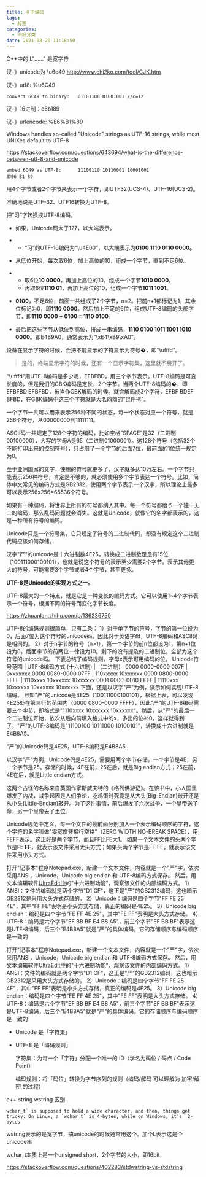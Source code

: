 ```yaml
---
title: 关于编码
tags:
  - 标签
categories:
  - 不好分类
date: 2021-08-20 11:18:50
---
```


C++中的 L"……" 是宽字符



汉-》unicode为 \u6c49   http://www.chi2ko.com/tool/CJK.htm

汉-》utf8:  %u6C49

```
convert 6C49 to binary:   01101100 01001001 //c=12
```

汉-》16进制：e6b189

汉-》urlencode:  %E6%B1%89

Windows handles so-called "Unicode" strings as UTF-16 strings, while most UNIXes default to UTF-8

https://stackoverflow.com/questions/643694/what-is-the-difference-between-utf-8-and-unicode

```
embed 6C49 as UTF-8:      11100110 10110001 10001001
即E6 B1 89
```

用4个字节或者2个字节来表示一个字符，即UTF32(UCS-4)、UTF-16(UCS-2)。

准确地说是UTF-32、UTF16转换为UTF-8。



把“习”字转换成UTF-8编码。

- 如果，Unicode码大于127，以大端表示。

- - “习”的UTF-16编码为“\u4E60”，以大端表示为‭**‭0100 1110 0110 0000‬。**

- 从低位开始，每次取6位，加上高位的10，组成一个字节，直到不足6位。

- - 取6位**10 0000**，再加上高位的10，组成一个字节**1010 0000**。
  - 再取6位**1110 01**，再加上高位的10，组成一个字节**1011 1001**。

- **0100**，不足6位，前面一共组成了2个字节，n=2。把前n+1都标记为1，其余位标记为0，即**1110 0000**。然后加上不足的6位，组成UTF-8编码的头部字节，即**1110 0000 + 0100 = 1110 0100**。

- 最后把这些字节从低位到高位，拼成一串编码，**1110 0100 1011 1001 1010 0000**。即E4B9A0，通常表示为“\xE4\xB9\xA0”。



设备在显示字符的时候，会把不能显示的字符显示为符号�，即“\ufffd”。

> 是的，终端显示字符的时候，还有一个显示字符集，这里就不展开了。

“\ufffd”用UTF-8编码是多少呢，EFBFBD，用三个字节表示。UTF-8编码是可变长度的，但是我们的GBK编码是定长，2个字节。当两个UTF-8编码的�，即EFBFBD EFBFBD，被当作GBK解码的时候。就会解码成3个字符，EFBF BDEF BFBD，在GBK编码中这三个字符就是大名鼎鼎的“锟斤拷”。



一个字节一共可以用来表示256种不同的状态，每一个状态对应一个符号，就是256个符号，从00000000到11111111。

ASCII码一共规定了128个字符的编码，比如空格"SPACE"是32（二进制00100000），大写的字母A是65（二进制01000001）。这128个符号（包括32个不能打印出来的控制符号），只占用了一个字节的后面7位，最前面的1位统一规定为0。



至于亚洲国家的文字，使用的符号就更多了，汉字就多达10万左右。一个字节只能表示256种符号，肯定是不够的，就必须使用多个字节表达一个符号。比如，简体中文常见的编码方式是GB2312，使用两个字节表示一个汉字，所以理论上最多可以表示256x256=65536个符号。



如果有一种编码，将世界上所有的符号都纳入其中。每一个符号都给予一个独一无二的编码，那么乱码问题就会消失。这就是Unicode，就像它的名字都表示的，这是一种所有符号的编码。



Unicode只是一个符号集，它只规定了符号的二进制代码，却没有规定这个二进制代码应该如何存储。



汉字"严"的unicode是十六进制数4E25，转换成二进制数足足有15位（100111000100101），也就是说这个符号的表示至少需要2个字节。表示其他更大的符号，可能需要3个字节或者4个字节，甚至更多。



**UTF-8是Unicode的实现方式之一。**



UTF-8最大的一个特点，就是它是一种变长的编码方式。它可以使用1~4个字节表示一个符号，根据不同的符号而变化字节长度。

https://zhuanlan.zhihu.com/p/136236750



UTF-8的编码规则很简单，只有二条：
1）对于单字节的符号，字节的第一位设为0，后面7位为这个符号的unicode码。因此对于英语字母，UTF-8编码和ASCII码是相同的。
2）对于n字节的符号（n>1），第一个字节的前n位都设为1，第n+1位设为0，后面字节的前两位一律设为10。剩下的没有提及的二进制位，全部为这个符号的unicode码。
下表总结了编码规则，字母x表示可用编码的位。
Unicode符号范围 | UTF-8编码方式
(十六进制) | （二进制）
0000 0000-0000 007F | 0xxxxxxx
0000 0080-0000 07FF | 110xxxxx 10xxxxxx
0000 0800-0000 FFFF | 1110xxxx 10xxxxxx 10xxxxxx
0001 0000-0010 FFFF | 11110xxx 10xxxxxx 10xxxxxx 10xxxxxx
下面，还是以汉字"严"为例，演示如何实现UTF-8编码。
已知"严"的unicode是4E25（100111000100101），根据上表，可以发现4E25处在第三行的范围内（0000 0800-0000 FFFF），因此"严"的UTF-8编码需要三个字节，即格式是"1110xxxx 10xxxxxx 10xxxxxx"。然后，从"严"的最后一个二进制位开始，依次从后向前填入格式中的x，多出的位补0。这样就得到了，"严"的UTF-8编码是"11100100 10111000 10100101"，转换成十六进制就是E4B8A5。

"严"的Unicode码是4E25，UTF-8编码是E4B8A5



以汉字"严"为例，Unicode码是4E25，需要用两个字节存储，一个字节是4E，另一个字节是25。存储的时候，4E在前，25在后，就是Big endian方式；25在前，4E在后，就是Little endian方式。



这两个古怪的名称来自英国作家斯威夫特的《格列佛游记》。在该书中，小人国里爆发了内战，战争起因是人们争论，吃鸡蛋时究竟是从大头(Big-Endian)敲开还是从小头(Little-Endian)敲开。为了这件事情，前后爆发了六次战争，一个皇帝送了命，另一个皇帝丢了王位。



Unicode规范中定义，每一个文件的最前面分别加入一个表示编码顺序的字符，这个字符的名字叫做"零宽度非换行空格"（ZERO WIDTH NO-BREAK SPACE），用FEFF表示。这正好是两个字节，而且FF比FE大1。
如果一个文本文件的头两个字节是**FE FF**，就表示该文件采用大头方式；如果头两个字节是FF FE，就表示该文件采用小头方式。



打开"记事本"程序Notepad.exe，新建一个文本文件，内容就是一个"严"字，依次采用ANSI，Unicode，Unicode big endian 和 UTF-8编码方式保存。
然后，用文本编辑软件[UltraEdit中](https://link.zhihu.com/?target=http%3A//www.google.cn/search%3Faq%3Dt%26oq%3DUltraEdit%26complete%3D1%26hl%3Dzh-CN%26newwindow%3D1%26rlz%3D1B3GGGL_zh-CNCN216CN216%26q%3Dultraedit%2B%E4%B8%8B%E8%BD%BD%26btnG%3DGoogle%2B%E6%90%9C%E7%B4%A2%26meta%3D)的"十六进制功能"，观察该文件的内部编码方式。
1）ANSI：文件的编码就是两个字节"D1 CF"，这正是"严"的GB2312编码，这也暗示GB2312是采用大头方式存储的。
2）Unicode：编码是四个字节"FF FE 25 4E"，其中"FF FE"表明是小头方式存储，真正的编码是4E25。
3）Unicode big endian：编码是四个字节"FE FF 4E 25"，其中"FE FF"表明是大头方式存储。
4）UTF-8：编码是六个字节"EF BB BF E4 B8 A5"，前三个字节"EF BB BF"表示这是UTF-8编码，后三个"E4B8A5"就是"严"的具体编码，它的存储顺序与编码顺序是一致的



打开"记事本"程序Notepad.exe，新建一个文本文件，内容就是一个"严"字，依次采用ANSI，Unicode，Unicode big endian 和 UTF-8编码方式保存。
然后，用文本编辑软件[UltraEdit中](https://link.zhihu.com/?target=http%3A//www.google.cn/search%3Faq%3Dt%26oq%3DUltraEdit%26complete%3D1%26hl%3Dzh-CN%26newwindow%3D1%26rlz%3D1B3GGGL_zh-CNCN216CN216%26q%3Dultraedit%2B%E4%B8%8B%E8%BD%BD%26btnG%3DGoogle%2B%E6%90%9C%E7%B4%A2%26meta%3D)的"十六进制功能"，观察该文件的内部编码方式。
1）ANSI：文件的编码就是两个字节"D1 CF"，这正是"严"的GB2312编码，这也暗示GB2312是采用大头方式存储的。
2）Unicode：编码是四个字节"FF FE 25 4E"，其中"FF FE"表明是小头方式存储，真正的编码是4E25。
3）Unicode big endian：编码是四个字节"FE FF 4E 25"，其中"FE FF"表明是大头方式存储。
4）UTF-8：编码是六个字节"EF BB BF E4 B8 A5"，前三个字节"EF BB BF"表示这是UTF-8编码，后三个"E4B8A5"就是"严"的具体编码，它的存储顺序与编码顺序是一致的



- Unicode 是「字符集」

- UTF-8 是「编码规则」

  字符集：为每一个「字符」分配一个唯一的 ID（学名为码位 / 码点 / Code Point）

  编码规则：将「码位」转换为字节序列的规则（编码/解码 可以理解为 加密/解密 的过程）



c++ string wstring 区别

```
wchar_t` is supposed to hold a wide character, and then, things get tricky: On Linux, a `wchar_t` is 4-bytes, while on Windows, it's `2-bytes
```

wstring表示的是宽字节，搞unicode的时候通常用这个。加个L表示这是个unicode串

wchar_t本质上是一个unsigned short，2个字节的大小，即16bit

https://stackoverflow.com/questions/402283/stdwstring-vs-stdstring
